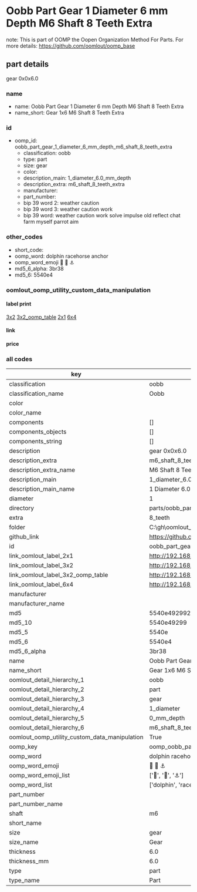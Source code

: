# Oobb Part Gear 1 Diameter 6 mm Depth M6 Shaft 8 Teeth Extra  

note: This is part of OOMP the Oopen Organization Method For Parts. For more details: https://github.com/oomlout/oomp_base

##  part details
  



gear 0x0x6.0



### name
* name: Oobb Part Gear 1 Diameter 6 mm Depth M6 Shaft 8 Teeth Extra
* name_short: Gear 1x6 M6 Shaft 8 Teeth Extra
### id
* oomp_id: oobb_part_gear_1_diameter_6_mm_depth_m6_shaft_8_teeth_extra
  * classification: oobb
  * type: part
  * size: gear
  * color: 
  * description_main: 1_diameter_6.0_mm_depth
  * description_extra: m6_shaft_8_teeth_extra
  * manufacturer: 
  * part_number: 
  * bip 39 word 2: weather caution
  * bip 39 word 3: weather caution work
  * bip 39 word: weather caution work solve impulse old reflect chat farm myself parrot aim

### other_codes
* short_code: 
* oomp_word: dolphin racehorse anchor
* oomp_word_emoji :dolphin: :racehorse: :anchor:
* md5_6_alpha: 3br38
* md5_6: 5540e4






### oomlout_oomp_utility_custom_data_manipulation
#### label print
[3x2](http://192.168.1.245:1112/?label=oomp%203br38)
[3x2_oomp_table](http://192.168.1.108:1112/?label=oomp%203br38)
[2x1](http://192.168.1.242:1112/?label=oomp%203br38)
[6x4](http://192.168.1.55:1112/?label=oomp%203br38)    

#### link

                              

#### price







### all codes 
| key | value |  
| --- | --- |  
| classification | oobb |  
| classification_name | Oobb |  
| color |  |  
| color_name |  |  
| components | [] |  
| components_objects | [] |  
| components_string | [] |  
| description | gear 0x0x6.0 |  
| description_extra | m6_shaft_8_teeth_extra |  
| description_extra_name | M6 Shaft 8 Teeth Extra |  
| description_main | 1_diameter_6.0_mm_depth |  
| description_main_name | 1 Diameter 6.0 mm Depth |  
| diameter | 1 |  
| directory | parts/oobb_part_gear_1_diameter_6_mm_depth_m6_shaft_8_teeth_extra |  
| extra | 8_teeth |  
| folder | C:\gh\oomlout_oobb_version_4_generated_parts\things\oobb_part_gear_1_diameter_6_mm_depth_m6_shaft_8_teeth_extra |  
| github_link | https://github.com/oomlout/oomlout_oomp_part_src/tree/main/parts/oobb_part_gear_1_diameter_6_mm_depth_m6_shaft_8_teeth_extra |  
| id | oobb_part_gear_1_diameter_6_mm_depth_m6_shaft_8_teeth_extra |  
| link_oomlout_label_2x1 | http://192.168.1.242:1112/?label=oomp%203br38 |  
| link_oomlout_label_3x2 | http://192.168.1.245:1112/?label=oomp%203br38 |  
| link_oomlout_label_3x2_oomp_table | http://192.168.1.108:1112/?label=oomp%203br38 |  
| link_oomlout_label_6x4 | http://192.168.1.55:1112/?label=oomp%203br38 |  
| manufacturer |  |  
| manufacturer_name |  |  
| md5 | 5540e4929926d68668391ceffb092fc5 |  
| md5_10 | 5540e49299 |  
| md5_5 | 5540e |  
| md5_6 | 5540e4 |  
| md5_6_alpha | 3br38 |  
| name | Oobb Part Gear 1 Diameter 6 mm Depth M6 Shaft 8 Teeth Extra |  
| name_short | Gear 1x6 M6 Shaft 8 Teeth Extra |  
| oomlout_detail_hierarchy_1 | oobb |  
| oomlout_detail_hierarchy_2 | part |  
| oomlout_detail_hierarchy_3 | gear |  
| oomlout_detail_hierarchy_4 | 1_diameter |  
| oomlout_detail_hierarchy_5 | 0_mm_depth |  
| oomlout_detail_hierarchy_6 | m6_shaft_8_teeth_extra |  
| oomlout_oomp_utility_custom_data_manipulation | True |  
| oomp_key | oomp_oobb_part_gear_1_diameter_6_mm_depth_m6_shaft_8_teeth_extra |  
| oomp_word | dolphin racehorse anchor |  
| oomp_word_emoji | :dolphin: :racehorse: :anchor: |  
| oomp_word_emoji_list | [':dolphin:', ':racehorse:', ':anchor:'] |  
| oomp_word_list | ['dolphin', 'racehorse', 'anchor'] |  
| part_number |  |  
| part_number_name |  |  
| shaft | m6 |  
| short_name |  |  
| size | gear |  
| size_name | Gear |  
| thickness | 6.0 |  
| thickness_mm | 6.0 |  
| type | part |  
| type_name | Part |  
